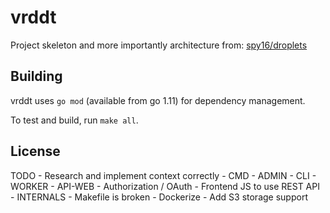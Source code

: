 # vrddt

Project skeleton and more importantly architecture from: [spy16/droplets](https://github.com/spy16/droplets)

## Building

vrddt uses `go mod` (available from go 1.11) for dependency management.

To test and build, run `make all`.

## License

TODO
    - Research and implement context correctly
    - CMD
        - ADMIN
        - CLI
        - WORKER
        - API-WEB
            - Authorization / OAuth
            - Frontend JS to use REST API
    - INTERNALS
        - Makefile is broken
        - Dockerize
        - Add S3 storage support
